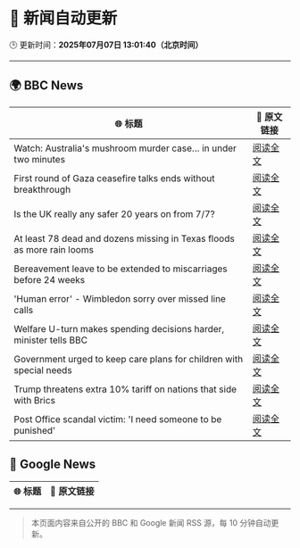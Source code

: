 # 🧠 新闻自动更新

🕒 更新时间：**2025年07月07日 13:01:40（北京时间）**

---

## 🌍 BBC News

| 🌐 标题 | 🔗 原文链接 |
|--------|-------------|
| Watch: Australia's mushroom murder case… in under two minutes | [阅读全文](https://www.bbc.com/news/videos/cj9vyly2g1zo) |
| First round of Gaza ceasefire talks ends without breakthrough | [阅读全文](https://www.bbc.com/news/articles/crenx445170o) |
| Is the UK really any safer 20 years on from 7/7? | [阅读全文](https://www.bbc.com/news/articles/c14e77je72mo) |
| At least 78 dead and dozens missing in Texas floods as more rain looms | [阅读全文](https://www.bbc.com/news/articles/cddzrj323zzo) |
| Bereavement leave to be extended to miscarriages before 24 weeks | [阅读全文](https://www.bbc.com/news/articles/cz9k12w5j54o) |
| 'Human error' - Wimbledon sorry over missed line calls | [阅读全文](https://www.bbc.com/sport/tennis/articles/czry1j5e32ko) |
| Welfare U-turn makes spending decisions harder, minister tells BBC | [阅读全文](https://www.bbc.com/news/articles/cq8z34x914jo) |
| Government urged to keep care plans for children with special needs | [阅读全文](https://www.bbc.com/news/articles/cx2vn950d5go) |
| Trump threatens extra 10% tariff on nations that side with Brics | [阅读全文](https://www.bbc.com/news/articles/c1dnz7gw92zo) |
| Post Office scandal victim: 'I need someone to be punished' | [阅读全文](https://www.bbc.com/news/articles/cx244zk2jppo) |

## 📰 Google News

| 🌐 标题 | 🔗 原文链接 |
|--------|-------------|

---
> 本页面内容来自公开的 BBC 和 Google 新闻 RSS 源，每 10 分钟自动更新。